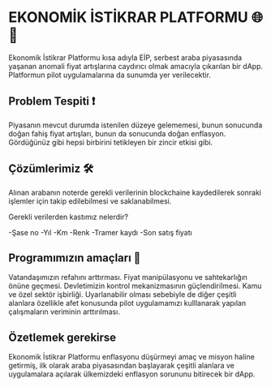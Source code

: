 # EKONOMİK İSTİKRAR PLATFORMU 🌐🚀

Ekonomik İstikrar Platformu kısa adıyla EİP, serbest araba piyasasında yaşanan anomali fiyat artışlarına caydırıcı olmak amacıyla çıkarılan bir dApp. Platformun pilot uygulamalarına da sunumda yer verilecektir.

## Problem Tespiti ❗

Piyasanın mevcut durumda istenilen düzeye gelememesi, bunun sonucunda doğan fahiş fiyat artışları, bunun da sonucunda doğan enflasyon. Gördüğünüz gibi hepsi birbirini tetikleyen bir zincir etkisi gibi.

## Çözümlerimiz 🛠️

Alınan arabanın noterde gerekli verilerinin blockchaine kaydedilerek sonraki işlemler için takip edilebilmesi ve saklanabilmesi.

Gerekli verilerden kastımız nelerdir?

-Şase no
-Yıl
-Km
-Renk
-Tramer kaydı
-Son satış fiyatı


## Programımızın amaçları 🌟

Vatandaşımızın refahını arttırması.
Fiyat manipülasyonu ve sahtekarlığın önüne geçmesi.
Devletimizin kontrol mekanizmasının güçlendirilmesi.
Kamu ve özel sektör işbirliği.
Uyarlanabilir olması sebebiyle de diğer çeşitli alanlara özellikle afet konusunda pilot uygulamamızı kulllanarak yapılan çalışmaların veriminin arttırılması.

## Özetlemek gerekirse

Ekonomik İstikrar Platformu enflasyonu düşürmeyi amaç ve misyon haline getirmiş, ilk olarak araba piyasasından başlayarak çeşitli alanlara ve uygulamalara açılarak ülkemizdeki enflasyon sorununu bitirecek bir dApp.
